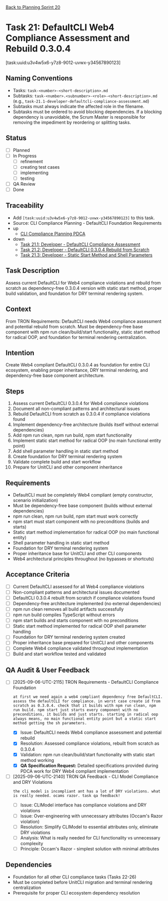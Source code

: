 [Back to Planning Sprint 20](./planning.md)

# Task 21: DefaultCLI Web4 Compliance Assessment and Rebuild 0.3.0.4
[task:uuid:u3v4w5x6-y7z8-9012-uvwx-y34567890123]

## Naming Conventions
- Tasks: `task-<number>-<short-description>.md`
- Subtasks: `task-<number>.<subnumber>-<role>-<short-description>.md` (e.g., `task-21.1-developer-defaultcli-compliance-assessment.md`)
- Subtasks must always indicate the affected role in the filename.
- Subtasks must be ordered to avoid blocking dependencies. If a blocking dependency is unavoidable, the Scrum Master is responsible for removing the impediment by reordering or splitting tasks.

## Status
- [ ] Planned
- [ ] In Progress
  - [ ] refinement
  - [ ] creating test cases
  - [ ] implementing
  - [ ] testing
- [ ] QA Review
- [ ] Done

## Traceability
- Add `[task:uuid:u3v4w5x6-y7z8-9012-uvwx-y34567890123]` to this task.
- Source: CLI Compliance Planning - DefaultCLI Foundation Requirements
- up
  - [CLI Compliance Planning PDCA](../../project.journal/2025-09-05-UTC-1300-branch-switch-session/pdca/role/po/2025-09-06-UTC-2115-comprehensive-cli-compliance-task-planning.pdca.md)
- down
  - [Task 21.1: Developer - DefaultCLI Compliance Assessment](./task-21.1-developer-defaultcli-compliance-assessment.md)
  - [Task 21.2: Developer - DefaultCLI 0.3.0.4 Rebuild from Scratch](./task-21.2-developer-defaultcli-rebuild.md)
  - [Task 21.3: Developer - Static Start Method and Shell Parameters](./task-21.3-developer-static-start-implementation.md)

## Task Description
Assess current DefaultCLI for Web4 compliance violations and rebuild from scratch as dependency-free 0.3.0.4 version with static start method, proper build validation, and foundation for DRY terminal rendering system.

## Context
From TRON Requirements: DefaultCLI needs Web4 compliance assessment and potential rebuild from scratch. Must be dependency-free base component with npm run clean/build/start functionality, static start method for radical OOP, and foundation for terminal rendering centralization.

## Intention
Create Web4 compliant DefaultCLI 0.3.0.4 as foundation for entire CLI ecosystem, enabling proper inheritance, DRY terminal rendering, and dependency-free base component architecture.

## Steps
1. Assess current DefaultCLI 0.3.0.4 for Web4 compliance violations
2. Document all non-compliant patterns and architectural issues
3. Rebuild DefaultCLI from scratch as 0.3.0.4 if compliance violations found
4. Implement dependency-free architecture (builds itself without external dependencies)
5. Add npm run clean, npm run build, npm start functionality
6. Implement static start method for radical OOP (no main functional entity point)
7. Add shell parameter handling in static start method
8. Create foundation for DRY terminal rendering system
9. Validate complete build and start workflow
10. Prepare for UnitCLI and other component inheritance

## Requirements
- DefaultCLI must be completely Web4 compliant (empty constructor, scenario initialization)
- Must be dependency-free base component (builds without external dependencies)
- npm run clean, npm run build, npm start must work correctly
- npm start must start component with no preconditions (builds and starts)
- Static start method implementation for radical OOP (no main functional entity)
- Shell parameter handling in static start method
- Foundation for DRY terminal rendering system
- Proper inheritance base for UnitCLI and other CLI components
- Web4 architectural principles throughout (no bypasses or shortcuts)

## Acceptance Criteria
- [ ] Current DefaultCLI assessed for all Web4 compliance violations
- [ ] Non-compliant patterns and architectural issues documented
- [ ] DefaultCLI 0.3.0.4 rebuilt from scratch if compliance violations found
- [ ] Dependency-free architecture implemented (no external dependencies)
- [ ] npm run clean removes all build artifacts successfully
- [ ] npm run build compiles TypeScript without errors
- [ ] npm start builds and starts component with no preconditions
- [ ] Static start method implemented for radical OOP shell parameter handling
- [ ] Foundation for DRY terminal rendering system created
- [ ] Proper inheritance base prepared for UnitCLI and other components
- [ ] Complete Web4 compliance validated throughout implementation
- [ ] Build and start workflow tested and validated

## QA Audit & User Feedback
- [ ] [2025-09-06-UTC-2115] TRON Requirements - DefaultCLI Compliance Foundation
  ```quote
  at first we need again a web4 compliant dependency free DefaultCLI. assess the defaultCLI for compliance. in worst case create id from scratch as 0.3.0.4. check that it builds with npm run clean, npm run build. npm start just starts every component with no preconditions, it builds and just starts. starting in radical oop always means, no main functional entity point but a static start method getting the sh parameters.
  ```
  - [x] Issue: DefaultCLI needs Web4 compliance assessment and potential rebuild
  - [x] Resolution: Assessed compliance violations, rebuilt from scratch as 0.3.0.4
  - [x] Validation: npm run clean/build/start functionality with static start method working
  - [x] **QA Specification Request:** Detailed specifications provided during PDCA work for DRY Web4 compliant implementation

- [ ] [2025-09-06-UTC-2140] TRON QA Feedback - CLI Model Compliance and DRY Violations
  ```quote
  the cli model is incompliant ant has a lot of DRY violations. what is really needed. ocams razor. task qa feedback!
  ```
  - [ ] Issue: CLIModel interface has compliance violations and DRY violations
  - [ ] Issue: Over-engineering with unnecessary attributes (Occam's Razor violation)
  - [ ] Resolution: Simplify CLIModel to essential attributes only, eliminate DRY violations
  - [ ] Analysis: What is really needed for CLI functionality vs unnecessary complexity
  - [ ] Principle: Occam's Razor - simplest solution with minimal attributes

## Dependencies
- Foundation for all other CLI compliance tasks (Tasks 22-26)
- Must be completed before UnitCLI migration and terminal rendering centralization
- Prerequisite for proper CLI ecosystem dependency resolution